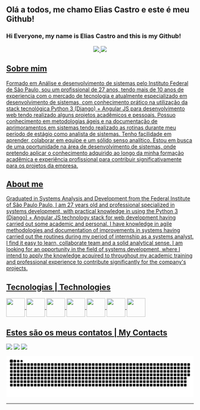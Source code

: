 ## Olá a todos, me chamo Elias Castro e este é meu Github!
### Hi Everyone, my name is Elias Castro and this is my Github!
<div align="center">
  <a href="https://github.com/eliascastrosousa">
  <img height="180em" src="https://github-readme-stats.vercel.app/api?username=eliascastrosousa&show_icons=true&theme=dark&include_all_commits=true&count_private=true"/>
  
  <img height="180em" src="https://github-readme-stats.vercel.app/api/top-langs/?username=eliascastrosousa&layout=compact&langs_count=7&theme=dark"/>
</div>

## Sobre mim

Formado em Análise e desenvolvimento de sistemas pelo Instituto Federal de São Paulo, sou um profissional de 27 anos, tendo mais de 10 anos de experiencia com o mercado de tecnologia e atualmente especializado em desenvolvimento de sistemas, com
conhecimento prático na utilização da stack tecnológica Python 3 (Django) + Angular JS para desenvolvimento web tendo realizado alguns projetos acadêmicos e pessoais. Possuo conhecimento em metodologias ágeis e na documentação de aprimoramentos em sistemas tendo realizado as rotinas durante meu período de estágio como analista de sistemas. Tenho facilidade em aprender, colaborar em equipe e um sólido senso analítico. Estou em busca de uma oportunidade na área de desenvolvimento de sistemas, onde pretendo aplicar o conhecimento adquirido ao longo da minha formação acadêmica e experiência profissional para contribuir significativamente para os projetos da empresa.
 
## About me

Graduated in Systems Analysis and Development from the Federal Institute of São Paulo Paulo, I am 27 years old and professional specialized in systems development, with practical knowledge in using the Python 3 (Django) + Angular JS technology stack for web development having carried out some academic and personal. I have knowledge in agile methodologies and documentation of improvements in systems having carried out the routines during my period of internship as a systems analyst. I find it easy to learn, collaborate team and a solid analytical sense. I am looking for an opportunity in the field of systems development, where I intend to apply the knowledge acquired to throughout my academic training and professional experience to contribute significantly for the company's projects.

## Tecnologias | Technologies

<div style="display: inline_block">
  <img align="center" height="50" width="50" src="https://cdn.jsdelivr.net/gh/devicons/devicon/icons/python/python-original.svg">
  <img align="center" height="50" width="50" src="https://cdn.jsdelivr.net/gh/devicons/devicon/icons/angularjs/angularjs-original.svg" />
  <img align="center" height="50" width="50" src="https://cdn.jsdelivr.net/gh/devicons/devicon/icons/postgresql/postgresql-original.svg" />
  <img align="center" height="50" width="50" src="https://cdn.jsdelivr.net/gh/devicons/devicon/icons/mysql/mysql-original.svg">
  <img align="center" height="50" width="50" src="https://cdn.jsdelivr.net/gh/devicons/devicon/icons/ionic/ionic-original.svg">
  <img align="center" height="50" width="50" src="https://cdn.jsdelivr.net/gh/devicons/devicon/icons/bootstrap/bootstrap-original.svg" />
  <img align="center" height="50" width="50" src="https://mwop.net/images/tailwindcss.svg" />
</div>
  

 ## Estes são os meus contatos | My Contacts
  
<div> 
  <a href="https://api.whatsapp.com/send?phone=5511984370074" target="_blank"><img src="https://img.shields.io/badge/WhatsApp-25D366?style=for-the-badge&logo=whatsapp&logoColor=white" target="_blank"></a>
  <a href = "mailto:eliascastrosousa@gmail.com"><img src="https://img.shields.io/badge/-Gmail-%23333?style=for-the-badge&logo=gmail&logoColor=white" target="_blank"></a>
  <a href="https://www.linkedin.com/in/eliascastrosousa" target="_blank"><img src="https://img.shields.io/badge/-LinkedIn-%230077B5?style=for-the-badge&logo=linkedin&logoColor=white" target="_blank"></a> 
 
  ![Snake animation](https://github.com/eliascastrosousa/eliascastrosousa/blob/output/github-contribution-grid-snake.svg)
 
</div>
<hr>

  
